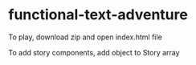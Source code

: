 # functional-text-adventure
To play, download zip and open index.html file

To add story components, add object to Story array
